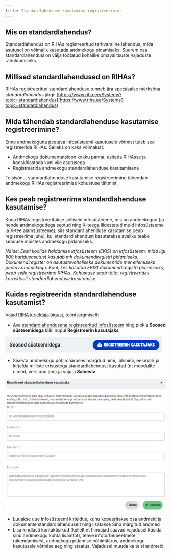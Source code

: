 ```yaml
---
title: Standardlahenduse kasutamise registreerimine
---
```


## Mis on standardlahendus?

Standardlahendus on RIHAs registreeritud tarkvaraline lahendus, mida asutusel on võimalik kasutada andmekogu pidamiseks. Suurem osa standardlahendusi on välja töötatud kohalike omavalitsuste vajaduste rahuldamiseks.

## Millised standardlahendused on RIHAs?

RIHAs registreeritud standardlahenduse tunneb ära spetsiaalse märksõna *standardlahendus* järgi: [https://www.riha.ee/Systems?topic=standardlahendus](https://www.riha.ee/Systems?topic=standardlahendus)

## Mida tähendab standardlahenduse kasutamise registreerimine?

Enne andmekoguna peetava infosüsteemi kasutusele võtmist tuleb see registreerida RIHAs. Selleks on kaks võimalust:

- Andmekogu dokumentatsioon kokku panna, esitada RIHAsse ja kooskõlastada kuni viie asutusega
- Registreerida andmekogu standardlahenduse kasutamisena

Teisisõnu, standardlahenduse kasutamise registreerimine tähendab andmekogu RIHAs registreerimise kohustuse täitmist.

## Kes peab registreerima standardlahenduse kasutamise?

Kuna RIHAs registreeritakse selliseid infosüsteeme, mis on andmekogud (ja nende andmekogudega seotud ning X-teega liidestatud muid infosüsteeme ja X-tee alamsüsteeme), siis standardlahenduse kasutamise peab registreerima juhul, kui standardlahendust kasutatakse avaliku teabe seaduse mõistes andmekogu pidamiseks.

_Näide: Eesti koolide haldamise infosüsteem (EKIS) on infosüsteem, mida ligi 500 haridusasutust kasutab mh dokumendiregistri pidamiseks. Dokumendiregister on asutustevaheliseks dokumentide menetlemiseks peetav andmekogu. Kool, kes kasutab EKISt dokumendiregistri pidamiseks, peab selle registreerima RIHAs. Kohustuse saab täita, registreerides korrektselt standardlahenduse kasutamise._

## Kuidas registreerida standardlahenduse kasutamist?

Vajad [RIHA kirjeldaja õigust](https://abi.riha.ee/RIHA-oigused-haldamine), toimi järgmiselt:
- Ava [standardlahendusena registreeritud infosüsteem](https://www.riha.ee/Systems?topic=standardlahendus) ning plokis **Seosed süsteemidega** kliki nupul **Registreerin kasutajaks**

![Standardlahenduse kasutajaks registreerimine](assets/images/data/register.PNG "Standardlahenduse kasutajaks registreerimine")

- Sisesta andmekogu põhimääruses märgitud nimi, lühinimi, eesmärk ja kirjelda milliste erisustega standardlahendust kasutad (nt moodulite nimed, versioon jms) ja vajuta **Salvesta**

![Erisuste kirjeldamine](assets/images/data/register_step2.PNG "Erisuste kirjeldamine")

- Luuakse uue infosüsteemi kirjeldus, kuhu kopeeritakse osa andmeid ja dokumente standardlahenduselt ning lisatakse Sinu märgitud andmed
- Lisa kindlasti kontaktisikud (kellelt nt hindajad saavad vajadusel küsida sinu andmekogu kohta lisainfot), teave infoturbemeetmete rakendamisest, andmekogu pidamise põhimäärus, andmekogu kasutusele võtmise aeg ning staatus. Vajadusel muuda ka teisi andmeid.

